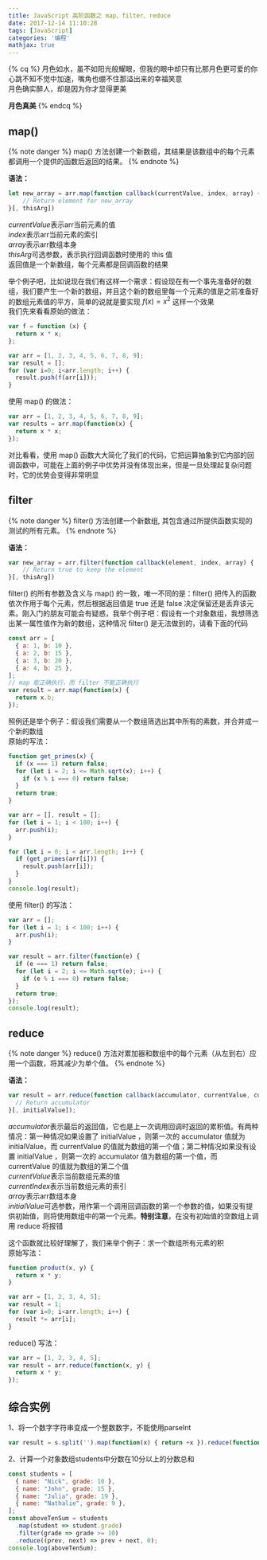 ```yaml
---
title: JavaScript 高阶函数之 map、filter、reduce
date: 2017-12-14 11:10:28
tags: [JavaScript]
categories: '编程'
mathjax: true
---
```




{% cq %}
月色如水，虽不如阳光般耀眼，但我的眼中却只有比那月色更可爱的你  
心跳不知不觉中加速，嘴角也绷不住那溢出来的幸福笑意  
月色确实醉人，却是因为你才显得更美

**月色真美**
{% endcq %}


<!-- more -->


map()
---

{% note danger %}
map() 方法创建一个新数组，其结果是该数组中的每个元素都调用一个提供的函数后返回的结果。
{% endnote %}

**语法：**
``` javascript
let new_array = arr.map(function callback(currentValue, index, array) { 
    // Return element for new_array 
}[, thisArg])
```
*currentValue*表示arr当前元素的值  
*index*表示arr当前元素的索引  
*array*表示arr数组本身  
*thisArg*可选参数，表示执行回调函数时使用的 this 值  
返回值是一个新数组，每个元素都是回调函数的结果

举个例子吧，比如说现在我们有这样一个需求：假设现在有一个事先准备好的数组，我们要产生一个新的数组，并且这个新的数组里每一个元素的值是之前准备好的数组元素值的平方，简单的说就是要实现 $f(x)=x^2$ 这样一个效果  
我们先来看看原始的做法：
``` javascript
var f = function (x) {
  return x * x;
};

var arr = [1, 2, 3, 4, 5, 6, 7, 8, 9];
var result = [];
for (var i=0; i<arr.length; i++) {
  result.push(f(arr[i]));
}
```
使用 map() 的做法：
``` javascript
var arr = [1, 2, 3, 4, 5, 6, 7, 8, 9];
var results = arr.map(function(x) {
  return x * x;
});
```
对比看看，使用 map() 函数大大简化了我们的代码，它把运算抽象到它内部的回调函数中，可能在上面的例子中优势并没有体现出来，但是一旦处理起复杂问题时，它的优势会变得非常明显




filter
---

{% note danger %}
filter() 方法创建一个新数组, 其包含通过所提供函数实现的测试的所有元素。 
{% endnote %}

**语法：**
``` javascript
var new_array = arr.filter(function callback(element, index, array) { 
    // Return true to keep the element
}[, thisArg])
```
filter() 的所有参数及含义与 map() 的一致，唯一不同的是：filter() 把传入的函数依次作用于每个元素，然后根据返回值是 true 还是 false 决定保留还是丢弃该元素。刚入门的朋友可能会有疑惑，我举个例子吧：假设有一个对象数组，我想筛选出某一属性值作为新的数组，这种情况 filter() 是无法做到的，请看下面的代码
``` javascript
const arr = [
  { a: 1, b: 10 },
  { a: 2, b: 15 },
  { a: 3, b: 20 },
  { a: 4, b: 25 },
];
// map 能正确执行，而 filter 不能正确执行
var result = arr.map(function(x) {
  return x.b;
});
```
照例还是举个例子：假设我们需要从一个数组筛选出其中所有的素数，并合并成一个新的数组  
原始的写法：
``` javascript
function get_primes(x) {
  if (x === 1) return false;
  for (let i = 2; i <= Math.sqrt(x); i++) {
    if (x % i === 0) return false;
  }
  return true;
}

var arr = [], result = [];
for (let i = 1; i < 100; i++) {
  arr.push(i);
}

for (let i = 0; i < arr.length; i++) {
  if (get_primes(arr[i])) {
    result.push(arr[i]);
  }
}
console.log(result);
```
使用 filter() 的写法：
``` javascript
var arr = [];
for (let i = 1; i < 100; i++) {
  arr.push(i);
}

var result = arr.filter(function(e) {
  if (e === 1) return false;
  for (let i = 2; i <= Math.sqrt(e); i++) {
    if (e % i === 0) return false;
  }
  return true;
});
console.log(result);
```



reduce
---

{% note danger %}
reduce() 方法对累加器和数组中的每个元素（从左到右）应用一个函数，将其减少为单个值。
{% endnote %}

**语法：**
``` javascript
var result = arr.reduce(function callback(accumulator, currentValue, currentIndex, array) {
  // Return accumulator
}[, initialValue]);
```
*accumulator*表示最后的返回值，它也是上一次调用回调时返回的累积值。有两种情况：第一种情况如果设置了 initialValue ，则第一次的 accumulator 值就为 initialValue，而 currentValue 的值就为数组的第一个值；第二种情况如果没有设置 initialValue ，则第一次的 accumulator 值为数组的第一个值，而 currentValue 的值就为数组的第二个值  
*currentValue*表示当前数组元素的值  
*currentIndex*表示当前数组元素的索引  
*array*表示arr数组本身  
*initialValue*可选参数，用作第一个调用回调函数的第一个参数的值，如果没有提供初始值，则将使用数组中的第一个元素。**特别注意**，在没有初始值的空数组上调用 reduce 将报错

这个函数就比较好理解了，我们来举个例子：求一个数组所有元素的积  
原始写法：
``` javascript
function product(x, y) {
  return x * y;
}

var arr = [1, 2, 3, 4, 5];
var result = 1;
for (var i=0; i<arr.length; i++) {
  result *= arr[i];
}
```
reduce() 写法：
``` javascript
var arr = [1, 2, 3, 4, 5];
var result = arr.reduce(function(x, y) {
  return x * y;
});
```


综合实例
---

1、将一个数字字符串变成一个整数数字，不能使用parseInt
``` javascript
var result = s.split('').map(function(x) { return +x }).reduce(function (x, y) { return x*10+y });
```

2、计算一个对象数组students中分数在10分以上的分数总和
``` javascript
const students = [
  { name: "Nick", grade: 10 },
  { name: "John", grade: 15 },
  { name: "Julia", grade: 19 },
  { name: "Nathalie", grade: 9 },
];
const aboveTenSum = students
  .map(student => student.grade)
  .filter(grade => grade >= 10)
  .reduce((prev, next) => prev + next, 0);
console.log(aboveTenSum);
```
